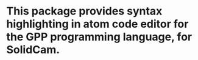 # This package provides syntax highlighting in atom code editor for the GPP programming language, for SolidCam.
